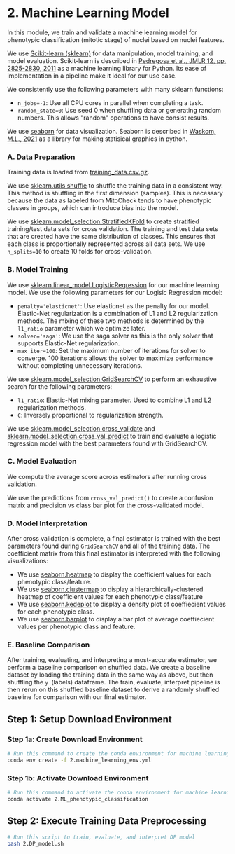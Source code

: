 # 2. Machine Learning Model

In this module, we train and validate a machine learning model for phenotypic classification (mitotic stage) of nuclei based on nuclei features.

We use [Scikit-learn (sklearn)](https://scikit-learn.org/) for data manipulation, model training, and model evaluation.
Scikit-learn is described in [Pedregosa et al., JMLR 12, pp. 2825-2830, 2011](http://jmlr.csail.mit.edu/papers/v12/pedregosa11a.html) as a machine learning library for Python.
Its ease of implementation in a pipeline make it ideal for our use case.

We consistently use the following parameters with many sklearn functions:

- `n_jobs=-1`: Use all CPU cores in parallel when completing a task.
- `random_state=0`: Use seed 0 when shuffling data or generating random numbers.
This allows "random" operations to have consist results.

We use [seaborn](https://seaborn.pydata.org/) for data visualization. 
Seaborn is described in [Waskom, M.L., 2021](https://doi.org/10.21105/joss.03021) as a library for making statisical graphics in python.

### A. Data Preparation

Training data is loaded from [training_data.csv.gz](../1.format_data/data/training_data.csv.gz).

We use [sklearn.utils.shuffle](https://scikit-learn.org/stable/modules/generated/sklearn.utils.shuffle.html) to shuffle the training data in a consistent way.
This method is shuffling in the first dimension (samples).
This is necessary because the data as labeled from MitoCheck tends to have phenotypic classes in groups, which can introduce bias into the model.

We use [sklearn.model_selection.StratifiedKFold](https://scikit-learn.org/stable/modules/generated/sklearn.model_selection.StratifiedKFold.html) to create stratified training/test data sets for cross validation.
The training and test data sets that are created have the same distribution of classes.
This ensures that each class is proportionally represented across all data sets.
We use `n_splits=10` to create 10 folds for cross-validation.

### B. Model Training

We use [sklearn.linear_model.LogisticRegression](https://scikit-learn.org/stable/modules/generated/sklearn.linear_model.LogisticRegression.html) for our machine learning model.
We use the following parameters for our Logisic Regression model:

- `penalty='elasticnet'`: Use elasticnet as the penalty for our model.
Elastic-Net regularization is a combination of L1 and L2 regularization methods.
The mixing of these two methods is determined by the `l1_ratio` parameter which we optimize later.
- `solver='saga'`: We use the saga solver as this is the only solver that supports Elastic-Net regularization.
- `max_iter=100`: Set the maximum number of iterations for solver to converge. 100 iterations allows the solver to maximize performance without completing unnecessary iterations.

We use [sklearn.model_selection.GridSearchCV](https://scikit-learn.org/stable/modules/generated/sklearn.model_selection.GridSearchCV.html#sklearn.model_selection.GridSearchCV) to perform an exhaustive search for the following parameters:

- `l1_ratio`: Elastic-Net mixing parameter.
Used to combine L1 and L2 regularization methods.
- `C`: Inversely proportional to regularization strength.

We use [sklearn.model_selection.cross_validate](https://scikit-learn.org/stable/modules/generated/sklearn.model_selection.cross_validate.html) and [sklearn.model_selection.cross_val_predict](https://scikit-learn.org/stable/modules/generated/sklearn.model_selection.cross_val_predict.html) to train and evaluate a logistic regression model with the best parameters found with GridSearchCV.

### C. Model Evaluation

We compute the average score across estimators after running cross validation.

We use the predictions from `cross_val_predict()` to create a confusion matrix and precision vs class bar plot for the cross-validated model.

### D. Model Interpretation

After cross validation is complete, a final estimator is trained with the best parameters found during `GridSearchCV` and all of the training data.
The coefficient matrix from this final estimator is interpreted with the following visualizations:

- We use [seaborn.heatmap](https://seaborn.pydata.org/generated/seaborn.heatmap.html) to display the coefficient values for each phenotypic class/feature.
- We use [seaborn.clustermap](https://seaborn.pydata.org/generated/seaborn.clustermap.html) to display a hierarchically-clustered heatmap of coefficient values for each phenotypic class/feature
- We use [seaborn.kedeplot](https://seaborn.pydata.org/generated/seaborn.kdeplot.html) to display a density plot of coeffiecient values for each phenotypic class.
- We use [seaborn.barplot](https://seaborn.pydata.org/generated/seaborn.barplot.html) to display a bar plot of average coeffiecient values per phenotypic class and feature.

### E. Baseline Comparison

After training, evaluating, and interpreting a most-accurate estimator, we perform a baseline comparison on shuffled data.
We create a baseline dataset by loading the training data in the same way as above, but then shuffling the `y `(labels) dataframe.
The train, evaluate, interpret pipeline is then rerun on this shuffled baseline dataset to derive a randomly shuffled baseline for comparison with our final estimator.

## Step 1: Setup Download Environment

### Step 1a: Create Download Environment

```sh
# Run this command to create the conda environment for machine learning
conda env create -f 2.machine_learning_env.yml
```

### Step 1b: Activate Download Environment

```sh
# Run this command to activate the conda environment for machine learning
conda activate 2.ML_phenotypic_classification
```

## Step 2: Execute Training Data Preprocessing

```bash
# Run this script to train, evaluate, and interpret DP model
bash 2.DP_model.sh
```